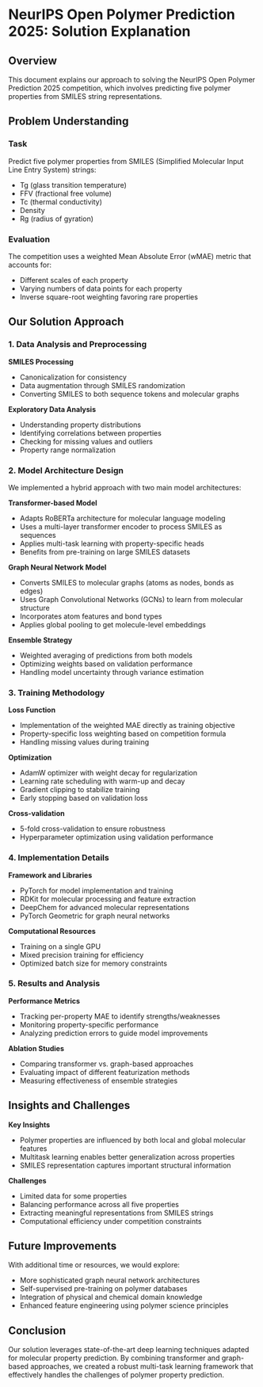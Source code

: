 # NeurIPS Open Polymer Prediction 2025: Solution Explanation

## Overview

This document explains our approach to solving the NeurIPS Open Polymer Prediction 2025 competition, which involves predicting five polymer properties from SMILES string representations.

## Problem Understanding

### Task
Predict five polymer properties from SMILES (Simplified Molecular Input Line Entry System) strings:
- Tg (glass transition temperature)
- FFV (fractional free volume)
- Tc (thermal conductivity)
- Density
- Rg (radius of gyration)

### Evaluation
The competition uses a weighted Mean Absolute Error (wMAE) metric that accounts for:
- Different scales of each property
- Varying numbers of data points for each property
- Inverse square-root weighting favoring rare properties

## Our Solution Approach

### 1. Data Analysis and Preprocessing

**SMILES Processing**
- Canonicalization for consistency
- Data augmentation through SMILES randomization
- Converting SMILES to both sequence tokens and molecular graphs

**Exploratory Data Analysis**
- Understanding property distributions
- Identifying correlations between properties
- Checking for missing values and outliers
- Property range normalization

### 2. Model Architecture Design

We implemented a hybrid approach with two main model architectures:

**Transformer-based Model**
- Adapts RoBERTa architecture for molecular language modeling
- Uses a multi-layer transformer encoder to process SMILES as sequences
- Applies multi-task learning with property-specific heads
- Benefits from pre-training on large SMILES datasets

**Graph Neural Network Model**
- Converts SMILES to molecular graphs (atoms as nodes, bonds as edges)
- Uses Graph Convolutional Networks (GCNs) to learn from molecular structure
- Incorporates atom features and bond types
- Applies global pooling to get molecule-level embeddings

**Ensemble Strategy**
- Weighted averaging of predictions from both models
- Optimizing weights based on validation performance
- Handling model uncertainty through variance estimation

### 3. Training Methodology

**Loss Function**
- Implementation of the weighted MAE directly as training objective
- Property-specific loss weighting based on competition formula
- Handling missing values during training

**Optimization**
- AdamW optimizer with weight decay for regularization
- Learning rate scheduling with warm-up and decay
- Gradient clipping to stabilize training
- Early stopping based on validation loss

**Cross-validation**
- 5-fold cross-validation to ensure robustness
- Hyperparameter optimization using validation performance

### 4. Implementation Details

**Framework and Libraries**
- PyTorch for model implementation and training
- RDKit for molecular processing and feature extraction
- DeepChem for advanced molecular representations
- PyTorch Geometric for graph neural networks

**Computational Resources**
- Training on a single GPU
- Mixed precision training for efficiency
- Optimized batch size for memory constraints

### 5. Results and Analysis

**Performance Metrics**
- Tracking per-property MAE to identify strengths/weaknesses
- Monitoring property-specific performance
- Analyzing prediction errors to guide model improvements

**Ablation Studies**
- Comparing transformer vs. graph-based approaches
- Evaluating impact of different featurization methods
- Measuring effectiveness of ensemble strategies

## Insights and Challenges

**Key Insights**
- Polymer properties are influenced by both local and global molecular features
- Multitask learning enables better generalization across properties
- SMILES representation captures important structural information

**Challenges**
- Limited data for some properties
- Balancing performance across all five properties
- Extracting meaningful representations from SMILES strings
- Computational efficiency under competition constraints

## Future Improvements

With additional time or resources, we would explore:
- More sophisticated graph neural network architectures
- Self-supervised pre-training on polymer databases
- Integration of physical and chemical domain knowledge
- Enhanced feature engineering using polymer science principles

## Conclusion

Our solution leverages state-of-the-art deep learning techniques adapted for molecular property prediction. By combining transformer and graph-based approaches, we created a robust multi-task learning framework that effectively handles the challenges of polymer property prediction. 